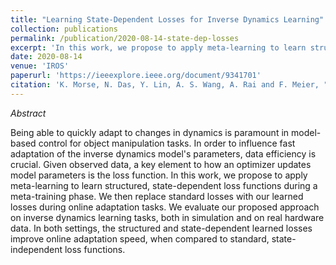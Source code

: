 ```yaml
---
title: "Learning State-Dependent Losses for Inverse Dynamics Learning"
collection: publications
permalink: /publication/2020-08-14-state-dep-losses
excerpt: 'In this work, we propose to apply meta-learning to learn structured, state-dependent loss functions during a meta-training phase. This allows us to quickly adapt the model to changes in dynamics'
date: 2020-08-14
venue: 'IROS'
paperurl: 'https://ieeexplore.ieee.org/document/9341701'
citation: 'K. Morse, N. Das, Y. Lin, A. S. Wang, A. Rai and F. Meier, "Learning State-Dependent Losses for Inverse Dynamics Learning," <i>2020 IEEE/RSJ International Conference on Intelligent Robots and Systems (IROS)</i>'
---
```

*Abstract*

Being able to quickly adapt to changes in dynamics is paramount in model-based control for object manipulation tasks. In order to influence fast adaptation of the inverse dynamics model's parameters, data efficiency is crucial. Given observed data, a key element to how an optimizer updates model parameters is the loss function. In this work, we propose to apply meta-learning to learn structured, state-dependent loss functions during a meta-training phase. We then replace standard losses with our learned losses during online adaptation tasks. We evaluate our proposed approach on inverse dynamics learning tasks, both in simulation and on real hardware data. In both settings, the structured and state-dependent learned losses improve online adaptation speed, when compared to standard, state-independent loss functions.
